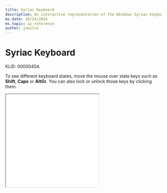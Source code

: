 ```yaml
---
title: Syriac Keyboard
description: An interactive representation of the Windows Syriac keyboard. To see different keyboard states, click or move the mouse over the state keys.
ms.date: 10/24/2024
ms.topic: ui-reference
author: jowilco
---
```


# Syriac Keyboard

KLID: 0000045A

To see different keyboard states, move the mouse over state keys such as **Shift**, **Caps** or **AltGr**. You can also lock or unlock those keys by clicking them.

<iframe src="kbdsyr1.html" height="300"></iframe>

